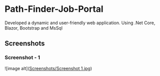# Path-Finder-Job-Portal
Developed a dynamic and user-friendly web application. Using .Net Core, Blazor, Bootstrap and MsSql





## Screenshots
### Screenshot - 1
![image alt]([Screenshots/Screenshot 1.jpg](https://github.com/shlok-2309/Path-Finder-Job-Portal/blob/94830872ac86036b692f22e04e8e83fc8197c3af/Screenshots/Screenshot%201.jpg))
